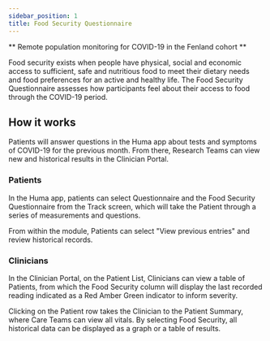 ```yaml
---
sidebar_position: 1
title: Food Security Questionnaire
---
```


** Remote population monitoring for COVID-19 in the Fenland cohort **

Food security exists when people have physical, social and economic access to sufficient, safe and nutritious food to meet their dietary needs and food preferences for an active and healthy life. The Food Security Questionnaire assesses how participants feel about their access to food through the COVID-19 period.

## How it works

Patients will answer questions in the Huma app about tests and symptoms of COVID-19 for the previous month. From there, Research Teams can view new and historical results in the Clinician Portal.

### Patients

In the Huma app, patients can select Questionnaire and the Food Security Questionnaire from the Track screen, which will take the Patient through a series of measurements and questions.

<!-- ![Add a Food Security result](./assets/blood-glucose.svg) -->

From within the module, Patients can select "View previous entries" and review historical records.

### Clinicians

In the Clinician Portal, on the Patient List, Clinicians can view a table of Patients, from which the Food Security column will display the last recorded reading indicated as a Red Amber Green indicator to inform severity. 

<!-- ![View Food Security from the Patient List](./assets/cp-patient-list-blood-glucose.svg) -->

Clicking on the Patient row takes the Clinician to the Patient Summary, where Care Teams can view all vitals. By selecting Food Security, all historical data can be displayed as a graph or a table of results.